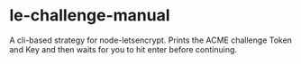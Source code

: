 # le-challenge-manual
A cli-based strategy for node-letsencrypt. Prints the ACME challenge Token and Key and then waits for you to hit enter before continuing.
